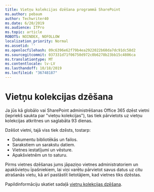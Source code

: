 ```yaml
---
title: Vietņu kolekcijas dzēšana programmā SharePoint
ms.author: pebaum
author: Techwriter40
ms.date: 6/20/2019
ms.audience: ITPro
ms.topic: article
ROBOTS: NOINDEX, NOFOLLOW
localization_priority: Normal
ms.assetid: ''
ms.openlocfilehash: 09c6396e62f79b4ea2922022b60da7dc91dc58d2
ms.sourcegitcommit: 037331d71f06750d972c0b6278b23bb15c4806ca
ms.translationtype: MT
ms.contentlocale: lv-LV
ms.lasthandoff: 10/18/2019
ms.locfileid: "36748187"
---
```

# <a name="delete-a-site-collection"></a>Vietņu kolekcijas dzēšana

Ja jūs kā globālo vai SharePoint administrēšanas Office 365 dzēst vietni (iepriekš saukta par "vietņu kolekcijas"), tas tiek pārvietots uz vietņu kolekcijas atkritnes un saglabāta 93 dienas. 

Dzēšot vietni, tajā viss tiek dzēsts, tostarp:

- Dokumentu bibliotēkās un failos.
- Sarakstiem un sarakstu datiem.
- Vietnes iestatījumi un vēsture.
- Apakšvietnēm un to saturu.

Pirms vietnes dzēšanas jums jāpaziņo vietnes administratoriem un apakšvietņu īpašniekiem, lai viņi varētu pārvietot savus datus uz citu atrašanās vietu, kā arī pastāstīt lietotājiem, kad vietnes tiks dzēstas. 

Papildinformāciju skatiet sadaļā [vietņu kolekcijas dzēšana](https://docs.microsoft.com/sharepoint/delete-site-collection). 
